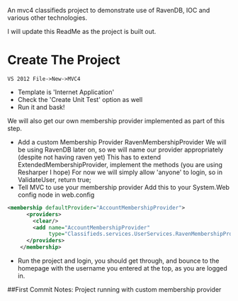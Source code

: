 An mvc4 classifieds project to demonstrate use of RavenDB, IOC and various other technologies.

I will update this ReadMe as the project is built out.

# Create The Project
````VS 2012 File->New->MVC4````

* Template is 'Internet Application'
* Check the 'Create Unit Test' option as well
* Run it and bask!

We will also get our own membership provider implemented as part of this step.

* Add a custom Membership Provider RavenMembershipProvider
We will be using RavenDB later on, so we will name our provider appropriately (despite not having raven yet)
This has to extend ExtendedMembershipProvider, implement the methods (you are using Resharper I hope)
For now we will simply allow 'anyone' to login, so in ValidateUser, return true;
* Tell MVC to use your membership provider
Add this to your System.Web config node in web.config

````xml
<membership defaultProvider="AccountMembershipProvider">
      <providers>
        <clear/>
        <add name="AccountMembershipProvider"
             type="Classifieds.services.UserServices.RavenMembershipProvider" />
      </providers>
    </membership>
 ````

* Run the project and login, you should get through, and bounce to the homepage with the username you entered at the top, as you are logged in.

##First Commit Notes: Project running with custom membership provider